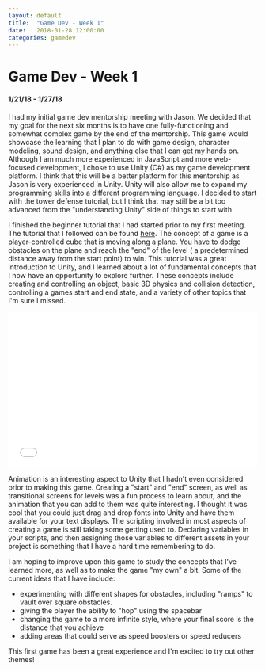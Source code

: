 ```yaml
---
layout: default
title:  "Game Dev - Week 1"
date:   2018-01-28 12:00:00
categories: gamedev
---
```


# Game Dev - Week 1
####  1/21/18 - 1/27/18
I had my initial game dev mentorship meeting with Jason. We decided that my goal for the next six months is to have one fully-functioning and somewhat complex game by the end of the mentorship. This game would showcase the learning that I plan to do with game design, character modeling, sound design, and anything else that I can get my hands on. Although I am much more experienced in JavaScript and more web-focused development, I chose to use Unity (C#) as my game development platform. I think that this will be a better platform for this mentorship as Jason is very experienced in Unity. Unity will also allow me to expand my programming skills into a different programming language. I decided to start with the tower defense tutorial, but I think that may still be a bit too advanced from the "understanding Unity" side of things to start with.

I finished the beginner tutorial that I had started prior to my first meeting. The tutorial that I followed can be found [here](https://www.youtube.com/watch?v=j48LtUkZRjU&list=PLPV2KyIb3jR5QFsefuO2RlAgWEz6EvVi6). The concept of a game is a player-controlled cube that is moving along a plane. You have to dodge obstacles on the plane and reach the "end" of the level ( a predetermined distance away from the start point) to win. This tutorial was a great introduction to Unity, and I learned about a lot of fundamental concepts that I now have an opportunity to explore further. These concepts include creating and controlling an object, basic 3D physics and collision detection, controlling a games start and end state, and a variety of other topics that I'm sure I missed. 
<iframe width="100%" height="315" src="../../../../../assets/RunningCubed.mp4" frameborder="0" allowfullscreen></iframe>

Animation is an interesting aspect to Unity that I hadn't even considered prior to making this game. Creating a "start" and "end" screen, as well as transitional screens for levels was a fun process to learn about, and the animation that you can add to them was quite interesting. I thought it was cool that you could just drag and drop fonts into Unity and have them available for your text displays. The scripting involved in most aspects of creating a game is still taking some getting used to. Declaring variables in your scripts, and then assigning those variables to different assets in your project is something that I have a hard time remembering to do. 

I am hoping to improve upon this game to study the concepts that I've learned more, as well as to make the game "my own" a bit. Some of the current ideas that I have include: 
 - experimenting with different shapes for obstacles, including "ramps" to vault over square obstacles.
 - giving the player the ability to "hop" using the spacebar
 - changing the game to a more infinite style, where your final score is the distance that you achieve
 - adding areas that could serve as speed boosters or speed reducers

This first game has been a great experience and I'm excited to try out other themes!